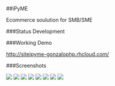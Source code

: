 ##iPyME


Ecommerce soulution for SMB/SME

###Status
Development

###Working Demo

http://siteipyme-gonzalophp.rhcloud.com/

###Screenshots

<img src="https://raw.github.com/gonzalophp/siteipyme/master/screenshots/shop.png"/>
<img src="https://raw.github.com/gonzalophp/siteipyme/master/screenshots/address_form.png"/>
<img src="https://raw.github.com/gonzalophp/siteipyme/master/screenshots/basket_confirm.png"/>
<img src="https://raw.github.com/gonzalophp/siteipyme/master/screenshots/login.png"/>
<img src="https://raw.github.com/gonzalophp/siteipyme/master/screenshots/categories.png"/>
<img src="https://raw.github.com/gonzalophp/siteipyme/master/screenshots/product.png"/>
<img src="https://raw.github.com/gonzalophp/siteipyme/master/screenshots/product_dialog.png"/>
<img src="https://raw.github.com/gonzalophp/siteipyme/master/screenshots/product_list.png"/>


